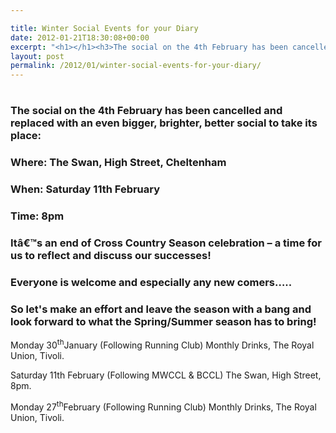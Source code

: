 ```yaml
---

title: Winter Social Events for your Diary
date: 2012-01-21T18:30:08+00:00
excerpt: "<h1></h1><h3>The social on the 4th February has been cancelled and replaced with an even bigger, brighter, better social to take its place:</h3><h3></h3><h3>Where: The Swan, High Street, Cheltenham</h3><h3>When: Saturday 11th February</h3><h3>Time: 8pm</h3><h3>Itâ€™s an end of Cross Country Season celebration - a time for us to reflect and discuss our successes! </h3><h3>Everyone is welcome and especially any new comers..... </h3><h3>So let's make an effort and leave the season with a bang and look forward to what the Spring/Summer season has to bring!</h3><p>Monday 30<sup>th</sup>January (Following Running Club) Monthly Drinks, The Royal Union, Tivoli.</p><p>Saturday 11th February (Following MWCCL & BCCL) The Swan, High Street, 8pm.</p><p>Monday 27<sup>th</sup>February (Following Running Club) Monthly Drinks, The Royal Union, Tivoli. </p>"
layout: post
permalink: /2012/01/winter-social-events-for-your-diary/
---
```

# 

### The social on the 4th February has been cancelled and replaced with an even bigger, brighter, better social to take its place:

### 

### Where: The Swan, High Street, Cheltenham

### When: Saturday 11th February

### Time: 8pm

### Itâ€™s an end of Cross Country Season celebration &#8211; a time for us to reflect and discuss our successes!  


### Everyone is welcome and especially any new comers&#8230;.. 

### So let's make an effort and leave the season with a bang and look forward to what the Spring/Summer season has to bring!

Monday 30<sup>th</sup>January (Following Running Club) Monthly Drinks, The Royal Union, Tivoli.

Saturday 11th February (Following MWCCL & BCCL) The Swan, High Street, 8pm.

Monday 27<sup>th</sup>February (Following Running Club) Monthly Drinks, The Royal Union, Tivoli.